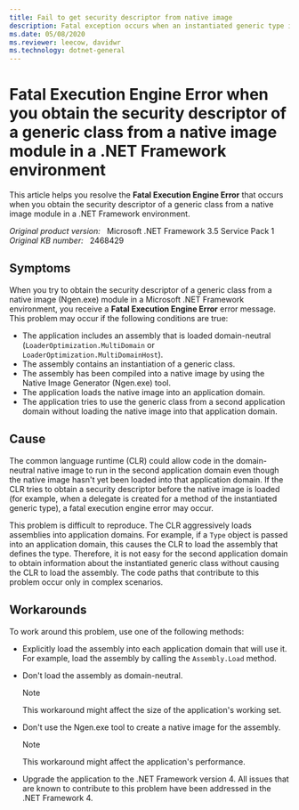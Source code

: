 ```yaml
---
title: Fail to get security descriptor from native image
description: Fatal exception occurs when an instantiated generic type in a domain-neutral native image is accessed from an application domain. This problem occurs in a .NET Framework environment if the native image hasn't been loaded and if the CLR tries to obtain a security descriptor.
ms.date: 05/08/2020
ms.reviewer: leecow, davidwr
ms.technology: dotnet-general
---
```

# Fatal Execution Engine Error when you obtain the security descriptor of a generic class from a native image module in a .NET Framework environment

This article helps you resolve the **Fatal Execution Engine Error** that occurs when you obtain the security descriptor of a generic class from a native image module in a .NET Framework environment.

_Original product version:_ &nbsp; Microsoft .NET Framework 3.5 Service Pack 1  
_Original KB number:_ &nbsp; 2468429

## Symptoms

When you try to obtain the security descriptor of a generic class from a native image (Ngen.exe) module in a Microsoft .NET Framework environment, you receive a **Fatal Execution Engine Error** error message. This problem may occur if the following conditions are true:

- The application includes an assembly that is loaded domain-neutral (`LoaderOptimization.MultiDomain` or `LoaderOptimization.MultiDomainHost`).
- The assembly contains an instantiation of a generic class.
- The assembly has been compiled into a native image by using the Native Image Generator (Ngen.exe) tool.
- The application loads the native image into an application domain.
- The application tries to use the generic class from a second application domain without loading the native image into that application domain.

## Cause

The common language runtime (CLR) could allow code in the domain-neutral native image to run in the second application domain even though the native image hasn't yet been loaded into that application domain. If the CLR tries to obtain a security descriptor before the native image is loaded (for example, when a delegate is created for a method of the instantiated generic type), a fatal execution engine error may occur.

This problem is difficult to reproduce. The CLR aggressively loads assemblies into application domains. For example, if a `Type` object is passed into an application domain, this causes the CLR to load the assembly that defines the type. Therefore, it is not easy for the second application domain to obtain information about the instantiated generic class without causing the CLR to load the assembly. The code paths that contribute to this problem occur only in complex scenarios.

## Workarounds

To work around this problem, use one of the following methods:

- Explicitly load the assembly into each application domain that will use it. For example, load the assembly by calling the `Assembly.Load` method.
- Don't load the assembly as domain-neutral.

    > [!NOTE]  
    > This workaround might affect the size of the application's working set.
- Don't use the Ngen.exe tool to create a native image for the assembly.

    > [!NOTE]  
    > This workaround might affect the application's performance.
- Upgrade the application to the .NET Framework version 4. All issues that are known to contribute to this problem have been addressed in the .NET Framework 4.
